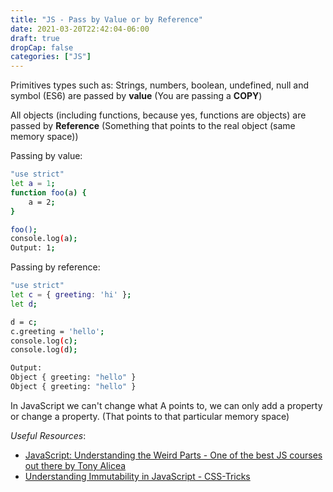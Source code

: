 ```yaml
---
title: "JS - Pass by Value or by Reference"
date: 2021-03-20T22:42:04-06:00
draft: true
dropCap: false
categories: ["JS"]
---
```


Primitives types such as: Strings, numbers, boolean, undefined, null and symbol (ES6) are passed by **value** (You are passing a **COPY**) 

All objects (including functions, because yes, functions are objects) are passed by **Reference** (Something that points to the real object (same memory space))

Passing by value:
```bash
"use strict"
let a = 1;
function foo(a) {
    a = 2;
}

foo();
console.log(a);
Output: 1;
```

Passing by reference:

```bash
"use strict"
let c = { greeting: 'hi' };
let d;

d = c;
c.greeting = 'hello';
console.log(c);
console.log(d);

Output:
Object { greeting: "hello" }
Object { greeting: "hello" }
```

In JavaScript we can't change what A points to, we can only add a property or change a property. (That points to that particular memory space)


<em>Useful Resources</em>:

* [JavaScript: Understanding the Weird Parts - One of the best JS courses out there by Tony Alicea](https://www.udemy.com/course/understand-javascript/)
* [Understanding Immutability in JavaScript - CSS-Tricks](https://css-tricks.com/understanding-immutability-in-javascript/)